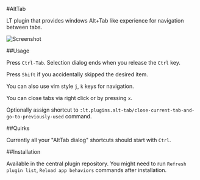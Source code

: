 #AltTab

LT plugin that provides windows Alt+Tab like experience for navigation between tabs.

![Screenshot](http://snag.gy/2KWht.jpg)

##Usage

Press `Ctrl-Tab`. Selection dialog ends when you release the `Ctrl` key.

Press `Shift` if you accidentally skipped the desired item.

You can also use vim style `j`, `k` keys for navigation.

You can close tabs via right click or by pressing `x`.

Optionally assign shortcut to `:lt.plugins.alt-tab/close-current-tab-and-go-to-previously-used` command.

##Quirks

Currently all your "AltTab dialog" shortcuts should start with `Ctrl`.

##Installation

Available in the central plugin repository.
You might need to run `Refresh plugin list`, `Reload app behaviors`
commands after installation.
